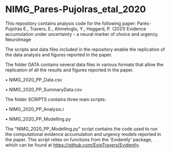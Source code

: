 # NIMG_Pares-Pujolras_etal_2020

This repository contains analysis code for the following paper: Parés-Pujolràs E., Travers, E., Ahmetoglu, Y., Haggard, P. (2021) Evidence accumulation under uncertainty - a neural marker of choice and urgency. NeuroImage 

The scripts and data files included in the repository enable the replication of the data analysis and figures reported in the paper.

The folder DATA contains several data files in various formats that allow the replication of all the results and figures reported in the paper. 

  • NIMG_2020_PP_Data.csv
  
  • NIMG_2020_PP_SummaryData.csv

The folder SCRIPTS contains three main scripts:

  • NIMG_2020_PP_Analysis.r 
  
  • NIMG_2020_PP_Modelling.py
  
The "NIMG_2020_PP_Modelling.py" script contains the code used to run the computational evidence accumulation and urgency models reported in the paper. This script relies on functions from the 'Evidently' package, which can be found at https://github.com/EoinTravers/Evidently. 
  
  
  


